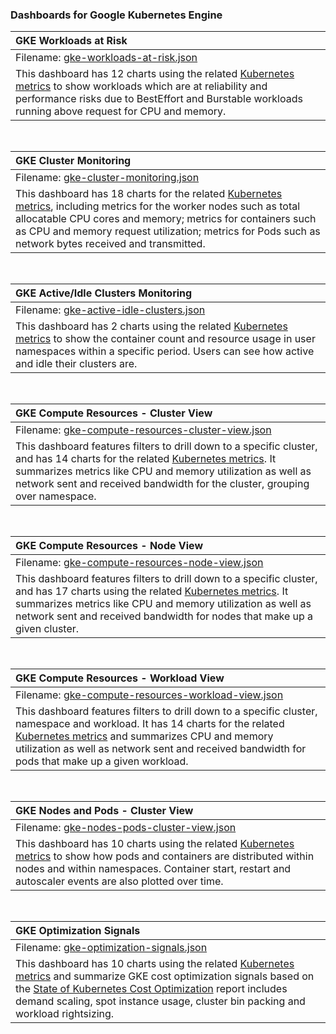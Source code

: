 ### Dashboards for Google Kubernetes Engine

|GKE Workloads at Risk|
|:---------------------|
|Filename: [gke-workloads-at-risk.json](gke-workloads-at-risk.json)|
|This dashboard has 12 charts using the related [Kubernetes metrics](https://cloud.google.com/monitoring/api/metrics_kubernetes) to show workloads which are at reliability and performance risks due to BestEffort and Burstable workloads running above request for CPU and memory.|

&nbsp;

|GKE Cluster Monitoring|
|:---------------------|
|Filename: [gke-cluster-monitoring.json](gke-cluster-monitoring.json)|
|This dashboard has 18 charts for the related [Kubernetes metrics](https://cloud.google.com/monitoring/api/metrics_kubernetes), including metrics for the worker nodes such as total allocatable CPU cores and memory; metrics for containers such as CPU and memory request utilization; metrics for Pods such as network bytes received and transmitted.|

&nbsp;

|GKE Active/Idle Clusters Monitoring|
|:---------------------|
|Filename: [gke-active-idle-clusters.json](gke-active-idle-clusters.json)|
|This dashboard has 2 charts using the related [Kubernetes metrics](https://cloud.google.com/monitoring/api/metrics_kubernetes) to show the container count and resource usage in user namespaces within a specific period. Users can see how active and idle their clusters are.|

&nbsp;

|GKE Compute Resources - Cluster View|
|:---------------------|
|Filename: [gke-compute-resources-cluster-view.json](gke-compute-resources-cluster-view.json)|
|This dashboard features filters to drill down to a specific cluster, and has 14 charts for the related [Kubernetes metrics](https://cloud.google.com/monitoring/api/metrics_kubernetes). It summarizes metrics like CPU and memory utilization as well as network sent and received bandwidth for the cluster, grouping over namespace.|

&nbsp;

|GKE Compute Resources - Node View|
|:---------------------|
|Filename: [gke-compute-resources-node-view.json](gke-compute-resources-node-view.json)|
|This dashboard features filters to drill down to a specific cluster, and has 17 charts using the related [Kubernetes metrics](https://cloud.google.com/monitoring/api/metrics_kubernetes). It summarizes metrics like CPU and memory utilization as well as network sent and received bandwidth for nodes that make up a given cluster.|

&nbsp;

|GKE Compute Resources - Workload View|
|:---------------------|
|Filename: [gke-compute-resources-workload-view.json](gke-compute-resources-workload-view.json)|
|This dashboard features filters to drill down to a specific cluster, namespace and workload. It has 14 charts for the related [Kubernetes metrics](https://cloud.google.com/monitoring/api/metrics_kubernetes) and summarizes CPU and memory utilization as well as network sent and received bandwidth for pods that make up a given workload.|

&nbsp;

|GKE Nodes and Pods - Cluster View|
|:---------------------|
|Filename: [gke-nodes-pods-cluster-view.json](gke-nodes-pods-cluster-view.json)|
|This dashboard has 10 charts using the related [Kubernetes metrics](https://cloud.google.com/monitoring/api/metrics_kubernetes) to show how pods and containers are distributed within nodes and within namespaces. Container start, restart and autoscaler events are also plotted over time.|

&nbsp;

|GKE Optimization Signals|
|:---------------------|
|Filename: [gke-optimization-signals.json](gke-optimization-signals.json)|
|This dashboard has 10 charts using the related [Kubernetes metrics](https://cloud.google.com/monitoring/api/metrics_kubernetes) and summarize GKE cost optimization signals based on the [State of Kubernetes Cost Optimization](https://cloud.google.com/blog/products/containers-kubernetes/new-report-state-of-kubernetes-cost-optimization) report includes demand scaling, spot instance usage, cluster bin packing and workload rightsizing.|


